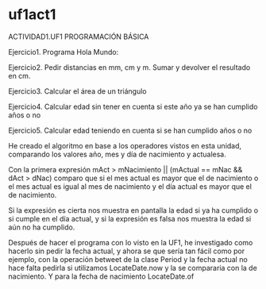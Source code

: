 # uf1act1
ACTIVIDAD1.UF1 PROGRAMACIÓN BÁSICA 

 

Ejercicio1. Programa Hola Mundo: 

 

Ejercicio2. Pedir distancias en mm, cm y m. Sumar y devolver el resultado en cm. 

 

 

 

 

 

Ejercicio3. Calcular el área de un triángulo 

 

 

Ejercicio4. Calcular edad sin tener en cuenta si este año ya se han cumplido años o no 

 

 

 

 

 

 

 

Ejercicio5. Calcular edad teniendo en cuenta si se han cumplido años o no 

 

He creado el algoritmo en base a los operadores vistos en esta unidad, comparando los valores año, mes y día de nacimiento y actualesa. 

Con la primera expresión mAct > mNacimiento  || (mActual == mNac && dAct > dNac) comparo que si el mes actual es mayor que el de nacimiento o  el mes actual es igual al mes de nacimiento y el día actual es mayor que el de nacimiento.  

Si la expresión es cierta nos muestra en pantalla la edad si ya ha cumplido o si cumple en el día actual, y si la expresión es falsa nos muestra la edad si aún no ha cumplido. 

Después de hacer el programa con lo visto en la UF1, he investigado como hacerlo sin pedir la fecha actual, y ahora se que sería tan fácil como por ejemplo, con la operación betweet de la clase Period y la fecha actual no hace falta pedirla si utilizamos LocateDate.now y la se compararia con la de nacimiento. Y para la fecha de nacimiento LocateDate.of 

 
